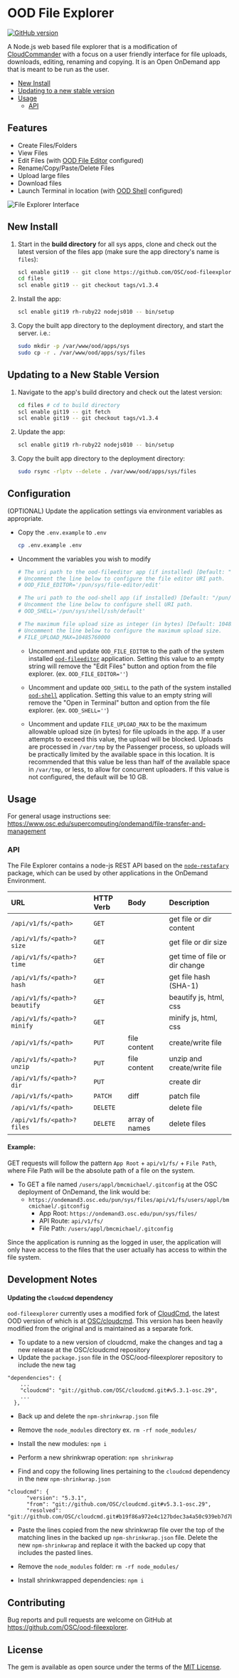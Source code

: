 # OOD File Explorer

[![GitHub version](https://badge.fury.io/gh/OSC%2Food-fileexplorer.svg)](https://badge.fury.io/gh/OSC%2Food-fileexplorer)

A Node.js web based file explorer that is a modification of [CloudCommander](http://cloudcmd.io/) with a focus on a user friendly interface for file uploads, downloads, editing, renaming and copying. It is an Open OnDemand app that is meant to be run as the user.

* [New Install](#new-install)
* [Updating to a new stable version](#updating-to-a-new-stable-version)
* [Usage](#usage)
    * [API](#api)

## Features

* Create Files/Folders
* View Files
* Edit Files (with [OOD File Editor](https://github.com/OSC/ood-fileeditor) configured)
* Rename/Copy/Paste/Delete Files
* Upload large files
* Download files
* Launch Terminal in location (with [OOD Shell](https://github.com/OSC/ood-shell) configured)

![File Explorer Interface](docs/img/001_interface.png)

## New Install

1. Start in the **build directory** for all sys apps, clone and check out the
   latest version of the files app (make sure the app directory's name is
   `files`):

   ```sh
   scl enable git19 -- git clone https://github.com/OSC/ood-fileexplorer.git files
   cd files
   scl enable git19 -- git checkout tags/v1.3.4
   ```

2. Install the app:

   ```sh
   scl enable git19 rh-ruby22 nodejs010 -- bin/setup
   ```

3. Copy the built app directory to the deployment directory, and start the
   server. i.e.:

   ```sh
   sudo mkdir -p /var/www/ood/apps/sys
   sudo cp -r . /var/www/ood/apps/sys/files
   ```

## Updating to a New Stable Version

1. Navigate to the app's build directory and check out the latest version:

   ```sh
   cd files # cd to build directory
   scl enable git19 -- git fetch
   scl enable git19 -- git checkout tags/v1.3.4
   ```

2. Update the app:

   ```sh
   scl enable git19 rh-ruby22 nodejs010 -- bin/setup
   ```

3. Copy the built app directory to the deployment directory:

   ```sh
   sudo rsync -rlptv --delete . /var/www/ood/apps/sys/files
   ```

## Configuration

(OPTIONAL) Update the application settings via environment variables as appropriate.

  * Copy the `.env.example` to `.env`

    ```sh
    cp .env.example .env
    ```

  * Uncomment the variables you wish to modify

    ```sh
    # The uri path to the ood-fileeditor app (if installed) [Default: "/pun/sys/file-editor/edit"]
    # Uncomment the line below to configure the file editor URI path.
    # OOD_FILE_EDITOR='/pun/sys/file-editor/edit'

    # The uri path to the ood-shell app (if installed) [Default: "/pun/sys/shell/ssh/default"]
    # Uncomment the line below to configure shell URI path.
    # OOD_SHELL='/pun/sys/shell/ssh/default'

    # The maximum file upload size as integer (in bytes) [Default: 10485760000]
    # Uncomment the line below to configure the maximum upload size.
    # FILE_UPLOAD_MAX=10485760000
    ```

    * Uncomment and update `OOD_FILE_EDITOR` to the path of the system installed [`ood-fileeditor`](https://github.com/OSC/ood-fileeditor) application. Setting this value to an empty string will remove the "Edit Files" button and option from the file explorer. (ex. `OOD_FILE_EDITOR=''`)

    * Uncomment and update `OOD_SHELL` to the path of the system installed [`ood-shell`](https://github.com/OSC/ood-shell) application. Setting this value to an empty string will remove the "Open in Terminal" button and option from the file explorer. (ex. `OOD_SHELL=''`)

    * Uncomment and update `FILE_UPLOAD_MAX` to be the maximum allowable upload size (in bytes) for file uploads in the app. If a user attempts to exceed this value, the upload will be blocked. Uploads are processed in `/var/tmp` by the Passenger process, so uploads will be practically limited by the available space in this location. It is recommended that this value be less than half of the available space in `/var/tmp`, or less, to allow for concurrent uploaders. If this value is not configured, the default will be 10 GB.

## Usage

For general usage instructions see: https://www.osc.edu/supercomputing/ondemand/file-transfer-and-management

### API

The File Explorer contains a node-js REST API based on the [`node-restafary`](https://github.com/coderaiser/node-restafary) package, which can be used by other applications in the OnDemand Environment.

|URL                            |HTTP Verb   |Body               |Description                    |
|:------------------------------|:-----------|:------------------|:------------------------------|
|`/api/v1/fs/<path>`            |`GET`       |                   | get file or dir content       |
|`/api/v1/fs/<path>?size`       |`GET`       |                   | get file or dir size          |
|`/api/v1/fs/<path>?time`       |`GET`       |                   | get time of file or dir change|
|`/api/v1/fs/<path>?hash`       |`GET`       |                   | get file hash (SHA-1)         |
|`/api/v1/fs/<path>?beautify`   |`GET`       |                   | beautify js, html, css        |
|`/api/v1/fs/<path>?minify`     |`GET`       |                   | minify js, html, css          |
|`/api/v1/fs/<path>`            |`PUT`       | file content      | create/write file             |
|`/api/v1/fs/<path>?unzip`      |`PUT`       | file content      | unzip and create/write file   |
|`/api/v1/fs/<path>?dir`        |`PUT`       |                   | create dir                    |
|`/api/v1/fs/<path>`            |`PATCH`     | diff              | patch file                    |
|`/api/v1/fs/<path>`            |`DELETE`    |                   | delete file                   |
|`/api/v1/fs/<path>?files`      |`DELETE`    | array of names    | delete files                  |

#### Example:

GET requests will follow the pattern `App Root` + `api/v1/fs/` + `File Path`, where File Path will be the absolute path of a file on the system.

* To GET a file named `/users/appl/bmcmichael/.gitconfig` at the OSC deployment of OnDemand, the link would be:
  * `https://ondemand3.osc.edu/pun/sys/files/api/v1/fs/users/appl/bmcmichael/.gitconfig`
    * App Root: `https://ondemand3.osc.edu/pun/sys/files/`
    * API Route: `api/v1/fs/`
    * File Path: `/users/appl/bmcmichael/.gitconfig`

Since the application is running as the logged in user, the application will only have access to the files that the user actually has access to within the file system.

## Development Notes

#### Updating the `cloudcmd` dependency

`ood-fileexplorer` currently uses a modified fork of [CloudCmd](http://cloudcmd.io/), the latest OOD version of which is at [OSC/cloudcmd](https://github.com/OSC/cloudcmd/releases). This version has been heavily modified from the original and is maintained as a separate fork.  

- To update to a new version of cloudcmd, make the changes and tag a new release at the OSC/cloudcmd repository
- Update the `package.json` file in the OSC/ood-fileexplorer repository to include the new tag
```text
"dependencies": {
    ...
    "cloudcmd": "git://github.com/OSC/cloudcmd.git#v5.3.1-osc.29",
    ...
  },
```
- Back up and delete the `npm-shrinkwrap.json` file

- Remove the `node_modules` directory ex. `rm -rf node_modules/`

- Install the new modules: `npm i`

- Perform a new shrinkwrap operation: `npm shrinkwrap`

- Find and copy the following lines pertaining to the `cloudcmd` dependency in the new `npm-shrinkwrap.json`

```text
"cloudcmd": {
      "version": "5.3.1",
      "from": "git://github.com/OSC/cloudcmd.git#v5.3.1-osc.29",
      "resolved": "git://github.com/OSC/cloudcmd.git#b19f86a972e4c127bdec3a4a50c939eb7d7b645b",
```

- Paste the lines copied from the new shrinkwrap file over the top of the matching lines in the backed up `npm-shrinkwrap.json` file. Delete the new `npm-shrinkwrap` and replace it with the backed up copy that includes the pasted lines.

- Remove the `node_modules` folder: `rm -rf node_modules/`

- Install shrinkwrapped dependencies: `npm i`







## Contributing

Bug reports and pull requests are welcome on GitHub at
https://github.com/OSC/ood-fileexplorer.

## License

The gem is available as open source under the terms of the [MIT
License](http://opensource.org/licenses/MIT).
